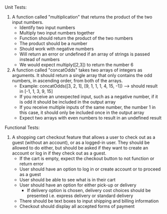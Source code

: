 Unit Tests:
  1. A function called "multiplication" that returns the product of the two input numbers.
      - Identify two input numbers
      - Multiply two input numbers together
      - Function should return the product of the two numbers
      - The product should be a number
      - Should work with negative numbers
      - Will return an error or undefined if an array of strings is passed instead of numbers
      - We would expect multiply([2,3]) to return the number 6
  2. A function called "concatOdds" takes two arrays of integers as arguments. It should return a single array that only contains the odd numbers, in ascending order, from both of the arrays.
      - Example: concatOdds([3, 2, 1], [9, 1, 1, 1, 4, 15, -1]) --> should result in [-1, 1, 3, 9, 15]
      - If you receive an unexpected input, such as a negative number, if it is odd it should be included in the output array
      - If you receive multiple inputs of the same number, the number 1 in this case, it should only be included once in the output array
      - Expect two arrays with even numbers to result in an undefined result

Functional Tests:
  1. A shopping cart checkout feature that allows a user to check out as a guest (without an account), or as a logged-in user. They should be allowed to do either, but should be asked if they want to create an account or log in if they check out as a guest.
     - If the cart is empty, expect the checkout button to not function or return error
     - User should have an option to log in or create account or to proceed as a guest
     - User should be able to see what is in their cart
     - User should have an option for either pick-up or delivery
         - If delivery option is chosen, delivery cost choices should be presented i.e. express delivery or standard delivery 
     - There should be text boxes to input shipping and billing information
     - Checkout should display all accepted forms of payment
